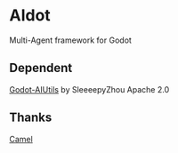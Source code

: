 # AIdot
Multi-Agent framework for Godot

## Dependent
[Godot-AIUtils](https://github.com/SleeeepyZhou/Godot-AIUtils) by SleeeepyZhou Apache 2.0

## Thanks
[Camel](https://github.com/camel-ai/camel)